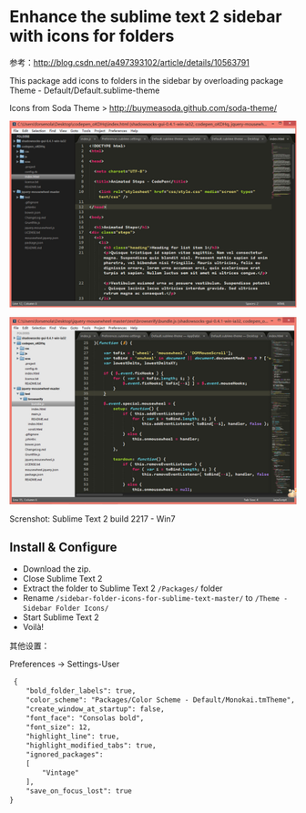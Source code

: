Enhance the sublime text 2 sidebar with icons for folders
===========================================================
参考：http://blog.csdn.net/a497393102/article/details/10563791


This package add icons to folders in the sidebar by overloading package Theme - Default/Default.sublime-theme

Icons from Soda Theme > http://buymeasoda.github.com/soda-theme/

![Sublime Text 2 Sidebar folder icons](https://raw.githubusercontent.com/senola/pictures/master/sublime%20Text/add_folder_black_color.jpg)


![Sublime Text 2 Sidebar folder icons](https://raw.githubusercontent.com/senola/pictures/master/sublime%20Text/add_folder_white_color.jpg)

Screnshot: Sublime Text 2 build 2217 - Win7


Install & Configure
-----------------------------------------------------------
- Download the zip.
- Close Sublime Text 2
- Extract the folder to Sublime Text 2 <code>/Packages/</code> folder
- Rename <code>/sidebar-folder-icons-for-sublime-text-master/</code> to <code>/Theme - Sidebar Folder Icons/</code>
- Start Sublime Text 2
- Voilà!


其他设置：

Preferences -> Settings-User

	 {
		"bold_folder_labels": true,
		"color_scheme": "Packages/Color Scheme - Default/Monokai.tmTheme",
		"create_window_at_startup": false,
		"font_face": "Consolas bold",
		"font_size": 12,
		"highlight_line": true,
		"highlight_modified_tabs": true,
		"ignored_packages":
		[
			"Vintage"
		],
		"save_on_focus_lost": true
	}
 





